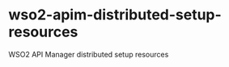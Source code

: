 wso2-apim-distributed-setup-resources
=====================================

WSO2 API Manager distributed setup resources
